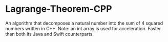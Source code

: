 # Lagrange-Theorem-CPP
An algorithm that decomposes a natural number into the sum of 4 squared numbers written in C++. Note: an int array is used for acceleration. Faster than both its Java and Swift counterparts. 
